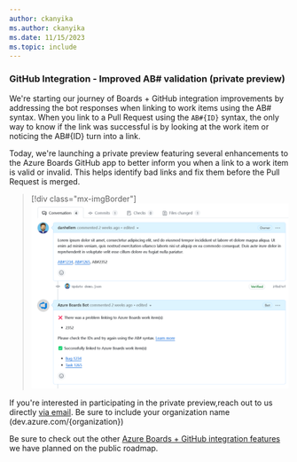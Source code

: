 ```yaml
---
author: ckanyika
ms.author: ckanyika
ms.date: 11/15/2023
ms.topic: include
---
```


### GitHub Integration - Improved AB# validation (private preview)

We're starting our journey of Boards + GitHub integration improvements by addressing the bot responses when linking to work items using the AB# syntax. When you link to a Pull Request using the ``AB#{ID}`` syntax, the only way to know if the link was successful is by looking at the work item or noticing the AB#{ID} turn into a link.

Today, we're launching a private preview featuring several enhancements to the Azure Boards GitHub app to better inform you when a link to a work item is valid or invalid. This helps identify bad links and fix them before the Pull Request is merged.

> [!div class="mx-imgBorder"]
> ![Screenshots of Team Settings.](../../media/230-boards-01.png "Screenshots of Team Settings.")

If you're interested in participating in the private preview,reach out to us directly [via email](mailto:dahellem@microsoft.com). Be sure to include your organization name (dev.azure.com/{organization})

Be sure to check out the other [Azure Boards + GitHub integration features](/azure/devops/release-notes/features-timeline#improved-boards--github-integration) we have planned on the public roadmap.